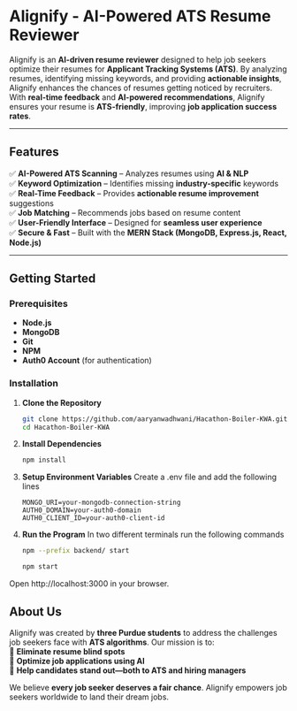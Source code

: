 # **Alignify - AI-Powered ATS Resume Reviewer**

Alignify is an **AI-driven resume reviewer** designed to help job seekers optimize their resumes for **Applicant Tracking Systems (ATS)**. By analyzing resumes, identifying missing keywords, and providing **actionable insights**, Alignify enhances the chances of resumes getting noticed by recruiters. With **real-time feedback** and **AI-powered recommendations**, Alignify ensures your resume is **ATS-friendly**, improving **job application success rates**.

---

## **Features**
✅ **AI-Powered ATS Scanning** – Analyzes resumes using **AI & NLP**  
✅ **Keyword Optimization** – Identifies missing **industry-specific** keywords  
✅ **Real-Time Feedback** – Provides **actionable resume improvement** suggestions  
✅ **Job Matching** – Recommends jobs based on resume content  
✅ **User-Friendly Interface** – Designed for **seamless user experience**  
✅ **Secure & Fast** – Built with the **MERN Stack (MongoDB, Express.js, React, Node.js)**  

---

## **Getting Started**

### **Prerequisites**
- **Node.js**
- **MongoDB**
- **Git**  
- **NPM**
- **Auth0 Account** (for authentication)  

### **Installation**
1. **Clone the Repository**  
   ```sh
   git clone https://github.com/aaryanwadhwani/Hacathon-Boiler-KWA.git
   cd Hacathon-Boiler-KWA
   ```

2. **Install Dependencies**
   ```sh
   npm install
   ```

3. **Setup Environment Variables**
   Create a .env file and add the following lines
   ```
   MONGO_URI=your-mongodb-connection-string
   AUTH0_DOMAIN=your-auth0-domain
   AUTH0_CLIENT_ID=your-auth0-client-id
   ```

4. **Run the Program**
   In two different terminals run the following commands
   ```sh
   npm --prefix backend/ start
   ```
   ```sh
   npm start
   ```
  Open http://localhost:3000 in your browser.

  ## **About Us**

Alignify was created by **three Purdue students** to address the challenges job seekers face with **ATS algorithms**. Our mission is to:  
🔹 **Eliminate resume blind spots**  
🔹 **Optimize job applications using AI**  
🔹 **Help candidates stand out—both to ATS and hiring managers**  

We believe **every job seeker deserves a fair chance**. Alignify empowers job seekers worldwide to land their dream jobs.  
